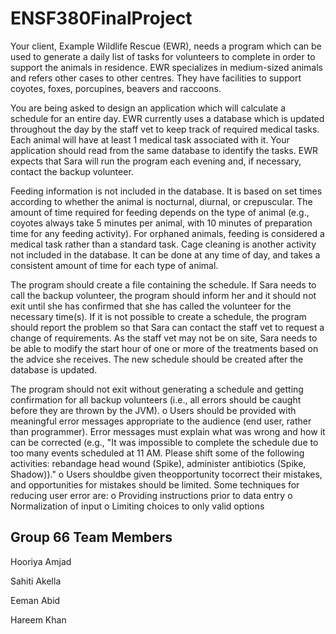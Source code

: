 # ENSF380FinalProject

Your client, Example Wildlife Rescue (EWR), needs a program which can be used to generate a daily list
of tasks for volunteers to complete in order to support the animals in residence. EWR specializes in
medium-sized animals and refers other cases to other centres. They have facilities to support coyotes,
foxes, porcupines, beavers and raccoons.

You are being asked to design an application which will calculate a schedule for an entire day. EWR
currently uses a database which is updated throughout the day by the staff vet to keep track of required
medical tasks. Each animal will have at least 1 medical task associated with it. Your application should
read from the same database to identify the tasks. EWR expects that Sara will run the program each
evening and, if necessary, contact the backup volunteer.

Feeding information is not included in the database. It is based on set times according to whether the
animal is nocturnal, diurnal, or crepuscular. The amount of time required for feeding depends on the
type of animal (e.g., coyotes always take 5 minutes per animal, with 10 minutes of preparation time for
any feeding activity). For orphaned animals, feeding is considered a medical task rather than a standard
task. Cage cleaning is another activity not included in the database. It can be done at any time of day,
and takes a consistent amount of time for each type of animal.

The program should create a file containing the schedule. If Sara needs to call the backup volunteer, the
program should inform her and it should not exit until she has confirmed that she has called the
volunteer for the necessary time(s). If it is not possible to create a schedule, the program should report
the problem so that Sara can contact the staff vet to request a change of requirements. As the staff vet
may not be on site, Sara needs to be able to modify the start hour of one or more of the treatments
based on the advice she receives. The new schedule should be created after the database is updated.

The program should not exit without generating a schedule and getting confirmation for all backup volunteers (i.e., all errors should be caught before they are thrown by the JVM).
    o Users should be provided with meaningful error messages appropriate to the audience (end user, rather than programmer). Error messages must explain what was wrong and how it can be corrected (e.g., "It was impossible to complete the schedule due to too many events scheduled at 11 AM. Please shift some of the following activities: rebandage head wound (Spike), administer antibiotics (Spike, Shadow))."
    o Users shouldbe given theopportunity tocorrect their mistakes, and opportunities for mistakes should be limited. Some techniques for reducing user error are:
    o Providing instructions prior to data entry 
    o Normalization of input
    o Limiting choices to only valid options

## Group 66 Team Members
Hooriya Amjad

Sahiti Akella

Eeman Abid

Hareem Khan